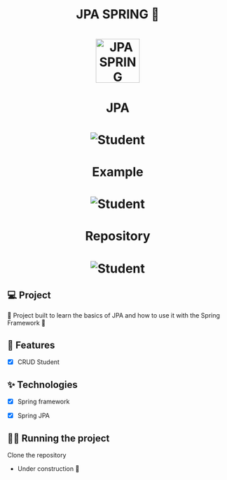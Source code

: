 <h1 align="center">
  JPA SPRING 👋
</h1>
<h1 align="center">
 <img alt="JPA SPRING" height="100" title="" src="https://i.imgur.com/Zun3PR3.png" />
</h1>
<h1 align="center">
JPA
</h1>
<h1 align="center">
 <img alt="Student" title="" src="https://i.imgur.com/oYyXACV.png" />
</h1>

<h1 align="center">
Example
</h1>
<h1 align="center">
 <img alt="Student" title="" src="https://i.imgur.com/VdSe1uz.png" />
</h1>

<h1 align="center">
Repository 
</h1>
<h1 align="center">
 <img alt="Student" title="" src="https://i.imgur.com/3Pc0S1i.png" />
</h1>


## 💻 Project
🚧 Project built to learn the basics of JPA and how to use it with the Spring Framework 🍃

## 🔨 Features

- [X] CRUD Student

## ✨ Technologies

- [x] Spring framework
- [x] Spring JPA


## 🏃‍♂️ Running the project

Clone the repository

- Under construction 🚧
